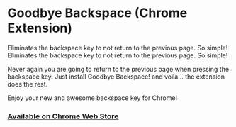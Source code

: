 Goodbye Backspace (Chrome Extension)
===================================

Eliminates the backspace key to not return to the previous page. So simple!
Eliminates the backspace key to not return to the previous page. So simple!

Never again you are going to return to the previous page when pressing the backspace key. Just install Goodbye Backspace! and voilà... the extension does the rest.

Enjoy your new and awesome backspace key for Chrome!

### [Available on Chrome Web Store](https://chrome.google.com/webstore/detail/goodbye-backspace/eihhpbnjegaecdghghnmjccjpeojbbof)